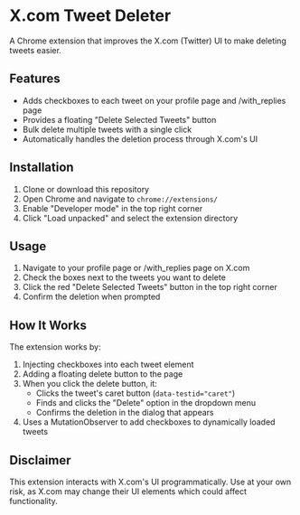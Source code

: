 # X.com Tweet Deleter

A Chrome extension that improves the X.com (Twitter) UI to make deleting tweets easier.

## Features

- Adds checkboxes to each tweet on your profile page and /with_replies page
- Provides a floating "Delete Selected Tweets" button
- Bulk delete multiple tweets with a single click
- Automatically handles the deletion process through X.com's UI

## Installation

1. Clone or download this repository
2. Open Chrome and navigate to `chrome://extensions/`
3. Enable "Developer mode" in the top right corner
4. Click "Load unpacked" and select the extension directory

## Usage

1. Navigate to your profile page or /with_replies page on X.com
2. Check the boxes next to the tweets you want to delete
3. Click the red "Delete Selected Tweets" button in the top right corner
4. Confirm the deletion when prompted

## How It Works

The extension works by:

1. Injecting checkboxes into each tweet element
2. Adding a floating delete button to the page
3. When you click the delete button, it:
   - Clicks the tweet's caret button (`data-testid="caret"`)
   - Finds and clicks the "Delete" option in the dropdown menu
   - Confirms the deletion in the dialog that appears
4. Uses a MutationObserver to add checkboxes to dynamically loaded tweets

## Disclaimer

This extension interacts with X.com's UI programmatically. Use at your own risk, as X.com may change their UI elements which could affect functionality.
